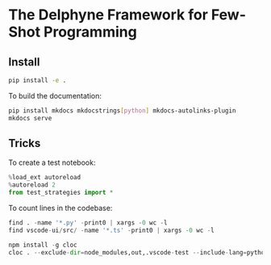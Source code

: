# The Delphyne Framework for Few-Shot Programming

## Install

```sh
pip install -e .
```

To build the documentation:

```sh
pip install mkdocs mkdocstrings[python] mkdocs-autolinks-plugin
mkdocs serve
```

## Tricks

To create a test notebook:

```py
%load_ext autoreload
%autoreload 2
from test_strategies import *
```

To count lines in the codebase:

```py
find . -name '*.py' -print0 | xargs -0 wc -l
find vscode-ui/src/ -name '*.ts' -print0 | xargs -0 wc -l

npm install -g cloc
cloc . --exclude-dir=node_modules,out,.vscode-test --include-lang=python,typescript
```
